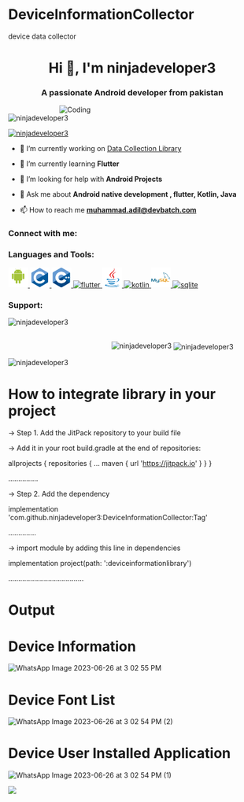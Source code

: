 # DeviceInformationCollector
device data collector





<h1 align="center">Hi 👋, I'm ninjadeveloper3</h1>
<h3 align="center">A passionate Android developer from pakistan</h3>
<img align="right" alt="Coding" width="400" src="https://cdn.dribbble.com/users/1162077/screenshots/3848914/programmer.gif">
<p align="left"> <img src="https://komarev.com/ghpvc/?username=ninjadeveloper3&label=Profile%20views&color=0e75b6&style=flat" alt="ninjadeveloper3" /> </p>

<p align="left"> <a href="https://github.com/ryo-ma/github-profile-trophy"><img src="https://github-profile-trophy.vercel.app/?username=ninjadeveloper3" alt="ninjadeveloper3" /></a> </p>

- 🔭 I’m currently working on [Data Collection Library](https://github.com/ninjadeveloper3/DeviceInformationCollector)

- 🌱 I’m currently learning **Flutter**

- 🤝 I’m looking for help with **Android Projects**

- 💬 Ask me about **Android native development , flutter, Kotlin, Java**

- 📫 How to reach me **muhammad.adil@devbatch.com**

<h3 align="left">Connect with me:</h3>
<p align="left">
</p>

<h3 align="left">Languages and Tools:</h3>
<p align="left"> <a href="https://developer.android.com" target="_blank" rel="noreferrer"> <img src="https://raw.githubusercontent.com/devicons/devicon/master/icons/android/android-original-wordmark.svg" alt="android" width="40" height="40"/> </a> <a href="https://www.cprogramming.com/" target="_blank" rel="noreferrer"> <img src="https://raw.githubusercontent.com/devicons/devicon/master/icons/c/c-original.svg" alt="c" width="40" height="40"/> </a> <a href="https://www.w3schools.com/cpp/" target="_blank" rel="noreferrer"> <img src="https://raw.githubusercontent.com/devicons/devicon/master/icons/cplusplus/cplusplus-original.svg" alt="cplusplus" width="40" height="40"/> </a> <a href="https://flutter.dev" target="_blank" rel="noreferrer"> <img src="https://www.vectorlogo.zone/logos/flutterio/flutterio-icon.svg" alt="flutter" width="40" height="40"/> </a> <a href="https://www.java.com" target="_blank" rel="noreferrer"> <img src="https://raw.githubusercontent.com/devicons/devicon/master/icons/java/java-original.svg" alt="java" width="40" height="40"/> </a> <a href="https://kotlinlang.org" target="_blank" rel="noreferrer"> <img src="https://www.vectorlogo.zone/logos/kotlinlang/kotlinlang-icon.svg" alt="kotlin" width="40" height="40"/> </a> <a href="https://www.mysql.com/" target="_blank" rel="noreferrer"> <img src="https://raw.githubusercontent.com/devicons/devicon/master/icons/mysql/mysql-original-wordmark.svg" alt="mysql" width="40" height="40"/> </a> <a href="https://www.sqlite.org/" target="_blank" rel="noreferrer"> <img src="https://www.vectorlogo.zone/logos/sqlite/sqlite-icon.svg" alt="sqlite" width="40" height="40"/> </a> </p>

<h3 align="left">Support:</h3>
<p><a href="https://www.buymeacoffee.com/ninjadeveloper3"> <img align="left" src="https://cdn.buymeacoffee.com/buttons/v2/default-yellow.png" height="50" width="210" alt="ninjadeveloper3" /></a></p><br><br>

<p><img align="left" src="https://github-readme-stats.vercel.app/api/top-langs?username=ninjadeveloper3&show_icons=true&locale=en&layout=compact" alt="ninjadeveloper3" /></p>

<p>&nbsp;<img align="center" src="https://github-readme-stats.vercel.app/api?username=ninjadeveloper3&show_icons=true&locale=en" alt="ninjadeveloper3" /></p>

<p><img align="center" src="https://github-readme-streak-stats.herokuapp.com/?user=ninjadeveloper3&" alt="ninjadeveloper3" /></p>




# How to integrate library in your project

-> Step 1. Add the JitPack repository to your build file

-> Add it in your root build.gradle at the end of repositories:



allprojects 
{
		repositories {
			...
			maven { url 'https://jitpack.io' }
		}
	}


 ...............


 -> Step 2. Add the dependency


implementation 'com.github.ninjadeveloper3:DeviceInformationCollector:Tag'


..............


-> import module by adding this line in dependencies


implementation project(path: ':deviceinformationlibrary')


......................................

# Output


# Device Information
![WhatsApp Image 2023-06-26 at 3 02 55 PM](https://github.com/ninjadeveloper3/DeviceInformationCollector/assets/115450012/b3fb06e0-0429-4cb6-b0ee-2cb12b36ae64)

# Device Font List
![WhatsApp Image 2023-06-26 at 3 02 54 PM (2)](https://github.com/ninjadeveloper3/DeviceInformationCollector/assets/115450012/27c3b55e-3475-44cc-b2a5-910ff3a94dd2)

# Device User Installed Application
![WhatsApp Image 2023-06-26 at 3 02 54 PM (1)](https://github.com/ninjadeveloper3/DeviceInformationCollector/assets/115450012/20ea5344-31f1-447e-8249-2b1e9ace8a28)






[![](https://jitpack.io/v/ninjadeveloper3/DeviceInformationCollector.svg)](https://jitpack.io/#ninjadeveloper3/DeviceInformationCollector)
